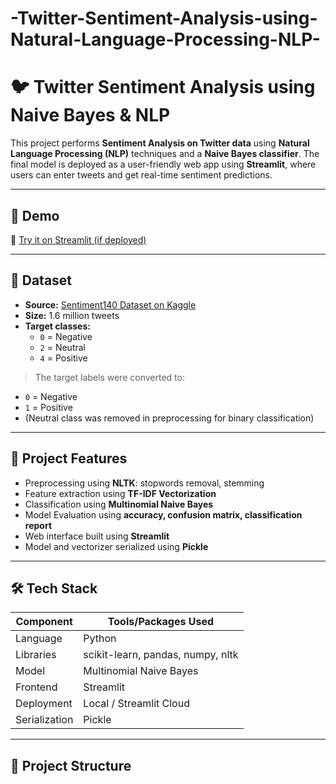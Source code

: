# -Twitter-Sentiment-Analysis-using-Natural-Language-Processing-NLP-
# 🐦 Twitter Sentiment Analysis using Naive Bayes & NLP

This project performs **Sentiment Analysis on Twitter data** using **Natural Language Processing (NLP)** techniques and a **Naive Bayes classifier**. The final model is deployed as a user-friendly web app using **Streamlit**, where users can enter tweets and get real-time sentiment predictions.

---

## 🚀 Demo

🔗 [Try it on Streamlit (if deployed)](https://share.streamlit.io/your-app-link)

---

## 📂 Dataset

- **Source:** [Sentiment140 Dataset on Kaggle](https://www.kaggle.com/datasets/kazanova/sentiment140)
- **Size:** 1.6 million tweets
- **Target classes:**  
  - `0` = Negative  
  - `2` = Neutral  
  - `4` = Positive  

> The target labels were converted to:
- `0` = Negative  
- `1` = Positive  
- (Neutral class was removed in preprocessing for binary classification)

---

## 🧠 Project Features

- Preprocessing using **NLTK**: stopwords removal, stemming
- Feature extraction using **TF-IDF Vectorization**
- Classification using **Multinomial Naive Bayes**
- Model Evaluation using **accuracy, confusion matrix, classification report**
- Web interface built using **Streamlit**
- Model and vectorizer serialized using **Pickle**

---

## 🛠 Tech Stack

| Component       | Tools/Packages Used                  |
|----------------|---------------------------------------|
| Language        | Python                               |
| Libraries       | scikit-learn, pandas, numpy, nltk     |
| Model           | Multinomial Naive Bayes              |
| Frontend        | Streamlit                            |
| Deployment      | Local / Streamlit Cloud              |
| Serialization   | Pickle                               |

---

## 📁 Project Structure

